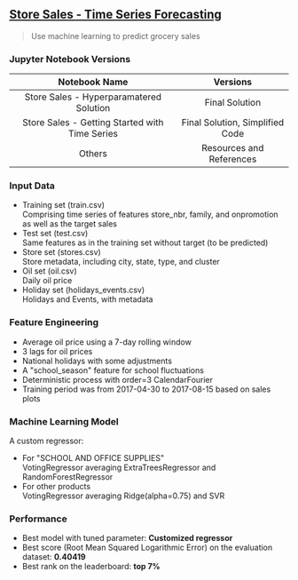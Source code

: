 ## [Store Sales - Time Series Forecasting](https://www.kaggle.com/competitions/store-sales-time-series-forecasting)
>  Use machine learning to predict grocery sales

### Jupyter Notebook Versions
 
| Notebook Name                  |                    Versions                     |
|         :---:                  |                     :----:                      |
| Store Sales - Hyperparamatered Solution |         Final Solution                 |
| Store Sales - Getting Started with Time Series | Final Solution, Simplified Code |
| Others                         |             Resources and References            |

### Input Data
- Training set (train.csv)\
  Comprising time series of features store_nbr, family, and onpromotion as well as the target sales
- Test set (test.csv)\
  Same features as in the training set without target (to be predicted)
- Store set (stores.csv)\
  Store metadata, including city, state, type, and cluster
- Oil set (oil.csv)\
  Daily oil price
- Holiday set (holidays_events.csv)\
  Holidays and Events, with metadata

### Feature Engineering
- Average oil price using a 7-day rolling window
- 3 lags for oil prices
- National holidays with some adjustments
- A "school_season" feature for school fluctuations
- Deterministic process with order=3 CalendarFourier 
- Training period was from 2017-04-30 to 2017-08-15 based on sales plots

### Machine Learning Model
A custom regressor:
- For "SCHOOL AND OFFICE SUPPLIES"\
  VotingRegressor averaging ExtraTreesRegressor and RandomForestRegressor
- For other products\
  VotingRegressor averaging Ridge(alpha=0.75) and SVR

### Performance
- Best model with tuned parameter: **Customized regressor**
- Best score (Root Mean Squared Logarithmic Error) on the evaluation dataset: **0.40419**
- Best rank on the leaderboard: **top 7%**
